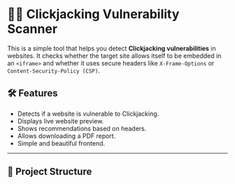 # 🕵️‍♂️ Clickjacking Vulnerability Scanner

This is a simple tool that helps you detect **Clickjacking vulnerabilities** in websites. It checks whether the target site allows itself to be embedded in an `<iframe>` and whether it uses secure headers like `X-Frame-Options` or `Content-Security-Policy (CSP)`.

## 🛠️ Features

- Detects if a website is vulnerable to Clickjacking.
- Displays live website preview.
- Shows recommendations based on headers.
- Allows downloading a PDF report.
- Simple and beautiful frontend.

---

## 📁 Project Structure

